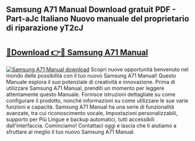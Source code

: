 ## Samsung A71 Manual Download gratuit PDF - Part-aJc Italiano Nuovo manuale del proprietario di riparazione yT2cJ

# <h2><a href="http://dfdckt.blite.top/?on=Samsung+A71+Manual">🔗Download 👉🔴 Samsung A71 Manual</a></h2>

[![Samsung A71 Manual download](https://i.imgur.com/lujVjoI.png)](http://dfdckt.blite.top/?on=Samsung+A71+Manual)
Scopri nuove opportunità benvenuto nel mondo delle possibilità con il tuo nuovo Samsung A71 Manual! Questo Manuale esplora il suo potenziale di creatività e innovazione. Prima di utilizzare Samsung A71 Manual, prenditi un momento per leggere attentamente questo Manuale. Fornisce istruzioni dettagliate su come configurare il prodotto, nonché informazioni su come utilizzare le sue varie funzioni e capacità. Samsung A71 Manual ha una serie di funzionalità avanzate, tra cui riconoscimento vocale, Impostazioni personalizzabili, supporto per Più Lingue e backup automatici, tutti accessibili dall'interfaccia. Cominciamo! Contattaci oggi e lascia che ti aiutiamo a sfruttare al meglio il tuo nuovo Samsung A71 Manual.
